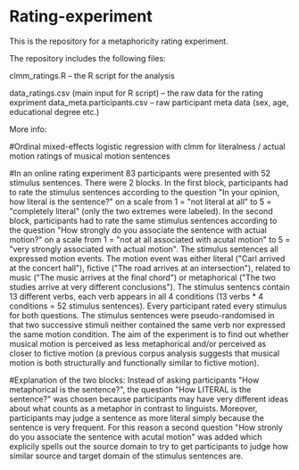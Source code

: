# Rating-experiment

This is the repository for a metaphoricity rating experiment.

The repository includes the following files:

clmm_ratings.R – the R script for the analysis

data_ratings.csv (main input for R script) – the raw data for the rating expriment
data_meta.participants.csv – raw participant meta data (sex, age, educational degree etc.)

More info:

#Ordinal mixed-effects logistic regression with clmm for literalness / actual motion ratings of musical motion sentences

#In an online rating experiment 83 participants were presented with 52 stimulus sentences. There were 2 blocks. In the first block, participants had to rate the stimulus sentences according to the question "In your opinion, how literal is the sentence?" on a scale from 1 = "not literal at all" to 5 = "completely literal" (only the two extremes were labeled). In the second block, participants had to rate the same stimulus sentences according to the question "How strongly do you associate the sentence with actual motion?" on a scale from 1 = "not at all associated with acutal motion" to 5 = "very strongly associated with actual motion". The stimulus sentences all expressed motion events. The motion event was either literal ("Carl arrived at the concert hall"), fictive ("The road arrives at an intersection"), related to music ("The music arrives at the final chord") or metaphorical ("The two studies arrive at very different conclusions"). The stimulus sentencs contain 13 different verbs, each verb appears in all 4 conditions (13 verbs * 4 conditions = 52 stimulus sentences). Every participant rated every stimulus for both questions. The stimulus sentences were pseudo-randomised in that two successive stimuli neither contained the same verb nor expressed the same motion condition. The aim of the experiment is to find out whether musical motion is perceived as less metaphorical and/or perceived as closer to fictive motion (a previous corpus analysis suggests that musical motion is both structurally and functionally similar to fictive motion). 

#Explanation of the two blocks: Instead of asking participants "How metaphorical is the sentence?", the question "How LITERAL is the sentence?" was chosen because participants may have very different ideas about what counts as a metaphor in contrast to linguists. Moreover, participants may judge a sentence as more literal simply because the sentence is very frequent. For this reason a second question "How stronly do you associate the sentence with acutal motion" was added which explicily spells out the source domain to try to get participants to judge how similar source and target domain of the stimulus sentences are.
